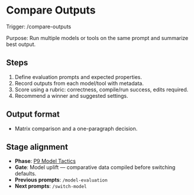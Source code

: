 # Compare Outputs

Trigger: /compare-outputs

Purpose: Run multiple models or tools on the same prompt and summarize best output.

## Steps

1. Define evaluation prompts and expected properties.
2. Record outputs from each model/tool with metadata.
3. Score using a rubric: correctness, compile/run success, edits required.
4. Recommend a winner and suggested settings.

## Output format

- Matrix comparison and a one-paragraph decision.

## Stage alignment

- **Phase**: [P9 Model Tactics](WORKFLOW.md#p9-model-tactics-cross-cutting)
- **Gate**: Model uplift — comparative data compiled before switching defaults.
- **Previous prompts**: `/model-evaluation`
- **Next prompts**: `/switch-model`
